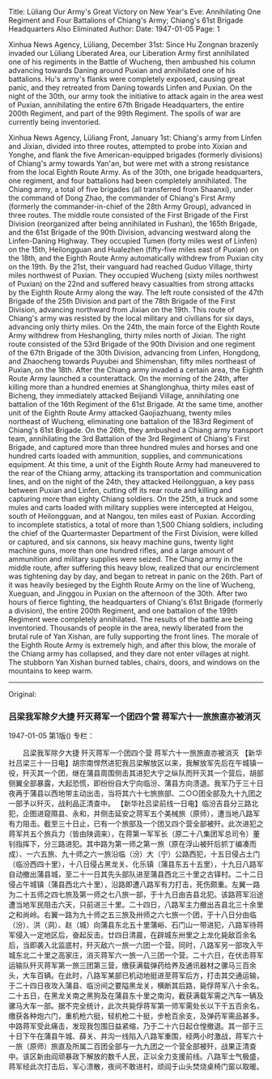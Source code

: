Title: Lüliang Our Army's Great Victory on New Year's Eve: Annihilating One Regiment and Four Battalions of Chiang's Army; Chiang's 61st Brigade Headquarters Also Eliminated
Author: 
Date: 1947-01-05
Page: 1

Xinhua News Agency, Lüliang, December 31st: Since Hu Zongnan brazenly invaded our Lüliang Liberated Area, our Liberation Army first annihilated one of his regiments in the Battle of Wucheng, then ambushed his column advancing towards Daning around Puxian and annihilated one of his battalions. Hu's army's flanks were completely exposed, causing great panic, and they retreated from Daning towards Linfen and Puxian. On the night of the 30th, our army took the initiative to attack again in the area west of Puxian, annihilating the entire 67th Brigade Headquarters, the entire 200th Regiment, and part of the 99th Regiment. The spoils of war are currently being inventoried.

Xinhua News Agency, Lüliang Front, January 1st: Chiang's army from Linfen and Jixian, divided into three routes, attempted to probe into Xixian and Yonghe, and flank the five American-equipped brigades (formerly divisions) of Chiang's army towards Yan'an, but were met with a strong resistance from the local Eighth Route Army. As of the 30th, one brigade headquarters, one regiment, and four battalions had been completely annihilated. The Chiang army, a total of five brigades (all transferred from Shaanxi), under the command of Dong Zhao, the commander of Chiang's First Army (formerly the commander-in-chief of the 28th Army Group), advanced in three routes. The middle route consisted of the First Brigade of the First Division (reorganized after being annihilated in Fushan), the 165th Brigade, and the 61st Brigade of the 90th Division, advancing westward along the Linfen-Daning Highway. They occupied Tumen (forty miles west of Linfen) on the 15th, Heilongguan and Hualezhen (fifty-five miles east of Puxian) on the 18th, and the Eighth Route Army automatically withdrew from Puxian city on the 19th. By the 21st, their vanguard had reached Guduo Village, thirty miles northwest of Puxian. They occupied Wucheng (sixty miles northwest of Puxian) on the 22nd and suffered heavy casualties from strong attacks by the Eighth Route Army along the way. The left route consisted of the 47th Brigade of the 25th Division and part of the 78th Brigade of the First Division, advancing northward from Jixian on the 19th. This route of Chiang's army was resisted by the local military and civilians for six days, advancing only thirty miles. On the 24th, the main force of the Eighth Route Army withdrew from Heshangling, thirty miles north of Jixian. The right route consisted of the 53rd Brigade of the 90th Division and one regiment of the 67th Brigade of the 30th Division, advancing from Linfen, Hongdong, and Zhaocheng towards Puyubei and Shimenshan, fifty miles northeast of Puxian, on the 18th. After the Chiang army invaded a certain area, the Eighth Route Army launched a counterattack. On the morning of the 24th, after killing more than a hundred enemies at Shanglonghua, thirty miles east of Bicheng, they immediately attacked Beijiandi Village, annihilating one battalion of the 16th Regiment of the 61st Brigade. At the same time, another unit of the Eighth Route Army attacked Gaojiazhuang, twenty miles northeast of Wucheng, eliminating one battalion of the 183rd Regiment of Chiang's 61st Brigade. On the 26th, they ambushed a Chiang army transport team, annihilating the 3rd Battalion of the 3rd Regiment of Chiang's First Brigade, and captured more than three hundred mules and horses and one hundred carts loaded with ammunition, supplies, and communications equipment. At this time, a unit of the Eighth Route Army had maneuvered to the rear of the Chiang army, attacking its transportation and communication lines, and on the night of the 24th, they attacked Heilongguan, a key pass between Puxian and Linfen, cutting off its rear route and killing and capturing more than eighty Chiang soldiers. On the 25th, a truck and some mules and carts loaded with military supplies were intercepted at Heigou, south of Heilongguan, and at Nangou, ten miles east of Puxian. According to incomplete statistics, a total of more than 1,500 Chiang soldiers, including the chief of the Quartermaster Department of the First Division, were killed or captured, and six cannons, six heavy machine guns, twenty light machine guns, more than one hundred rifles, and a large amount of ammunition and military supplies were seized. The Chiang army in the middle route, after suffering this heavy blow, realized that our encirclement was tightening day by day, and began to retreat in panic on the 26th. Part of it was heavily besieged by the Eighth Route Army on the line of Wucheng, Xueguan, and Jinggou in Puxian on the afternoon of the 30th. After two hours of fierce fighting, the headquarters of Chiang's 61st Brigade (formerly a division), the entire 200th Regiment, and one battalion of the 199th Regiment were completely annihilated. The results of the battle are being inventoried. Thousands of people in the area, newly liberated from the brutal rule of Yan Xishan, are fully supporting the front lines. The morale of the Eighth Route Army is extremely high, and after this blow, the morale of the Chiang army has collapsed, and they dare not enter villages at night. The stubborn Yan Xishan burned tables, chairs, doors, and windows on the mountains to keep warm.



<hr /> 

Original: 


### 吕梁我军除夕大捷  歼灭蒋军一个团四个营  蒋军六十一旅旅直亦被消灭

1947-01-05
第1版()
专栏：

　　吕梁我军除夕大捷
    歼灭蒋军一个团四个营
    蒋军六十一旅旅直亦被消灭
    【新华社吕梁三十一日电】胡宗南悍然进犯我吕梁解放区以来，我解放军先后在午城镇一役，歼灭其一个团，继在蒲县周围侧击其进犯大宁之纵队而歼灭其一个营后，胡部侧翼全部暴露，大起恐慌，即纷纷自大宁向临汾、蒲县方向溃退。我军乃于三十日夜再于蒲县以西地带主动出击，当将其六十七旅旅部、二○○团全部及九十九团之一部予以歼灭，战利品正清查中。
    【新华社吕梁前线一日电】临汾吉县分三路北犯，企图进窥隰县、永和，并侧击延安之蒋军五个美械旅（原师），遭当地八路军有力阻击。截至三十日止，已有一个旅部及一个团又四个营全部被歼。此次进犯之蒋军共五个旅兵力（皆由陕调来），在蒋第一军军长（原二十八集团军总司令）董钊指挥下，分三路进犯。其中路为第一师之第一旅（原在浮山被歼后抓丁编凑而成）、一六五旅、九十师之六一旅沿临（汾）大（宁）公路西犯，十五日侵占土门（临汾西四十里），十八日侵占黑龙关、化乐镇（蒲县东五十五里），十九日八路军自动撤出蒲县城，至二十一日其先头部队进至蒲县西北三十里之古铎村。二十二日侵占午城镇（蒲县西北六十里），沿路即遭八路军有力打击，死伤颇重。左翼一路为二十五师之四七旅及第一师之七八旅一部，于十九日由吉县北犯。该路蒋军沿途遭当地军民阻击六天，只前进三十里。二十四日，八路军主力撤出吉县北三十余里之和尚岭。右翼一路为九十师之五三旅及卅师之六七旅一个团，于十八日分由临（汾）、洪（洞）、赵（城）向蒲县东北五十里蒲峪、石门山一带进犯，八路军待蒋军侵入一定地区后，奋起反击。廿四日清晨，在辟城东卅里之上龙化毙敌百余名后，当即袭入北监底村，歼灭敌六一旅一六团一个营。同时，八路军另一部攻入午城东北二十里之高家庄，消灭蒋军六一旅一八三团一个营。二十六日，在伏击蒋军运输队歼灭蒋军第一旅三团第三营，缴获满载弹药给养及通讯器材之骡马三百余头，大车百辆。在此时，八路军某部已机动地挺进至蒋军后方，打击其交通运输，于二十四日夜攻入蒲县、临汾间之要隘黑龙关，横断其后路，毙俘蒋军八十余名。二十五日，在黑龙关南之黑狗及在蒲县东十里之南沟，截获满载军需之汽车一辆及骡马大车一部。据不完全统计，此次共毙俘蒋军第一师军需处长以下千五百余名，缴获各种炮六门，重机枪六挺，轻机枪二十挺，步枪百余支，及弹药军需品甚多。中路蒋军受此痛击，发现我包围日益紧缩，乃于二十六日起仓惶撤退。其一部于三十日下午在蒲县午城、薛关、井沟一线陷入八路军重围，经两小时激战，蒋军六十一旅（原师）旅直及所属二百团全部与一九九团之一个营全部被歼，战果正清查中。该区新由阎顽暴政下解放的数千人民，正以全力支援前线。八路军士气极盛，蒋军经此次打击后，军心溃散，夜间不敢进村，顽阎于山头焚烧桌椅门窗以取暖。
